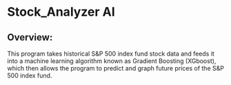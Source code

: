 # Stock_Analyzer AI

## Overview:
This program takes historical S&P 500 index fund stock data and feeds it into a machine learning algorithm known as Gradient Boosting (XGboost), which then allows the program to predict and graph future prices of the S&P 500 index fund. 

 

